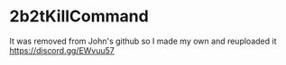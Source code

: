 # 2b2tKillCommand
It was removed from John's github so I made my own and reuploaded it
https://discord.gg/EWvuu57
